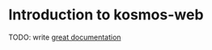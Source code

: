 # Introduction to kosmos-web

TODO: write [great documentation](http://jacobian.org/writing/what-to-write/)

